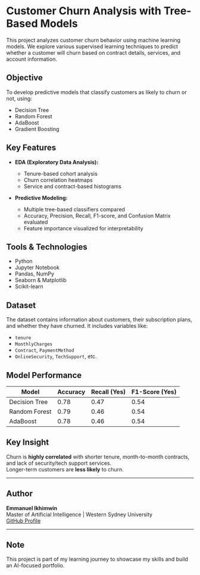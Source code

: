 #  Customer Churn Analysis with Tree-Based Models

This project analyzes customer churn behavior using machine learning models. We explore various supervised learning techniques to predict whether a customer will churn based on contract details, services, and account information.

##  Objective

To develop predictive models that classify customers as likely to churn or not, using:

- Decision Tree
- Random Forest
- AdaBoost
- Gradient Boosting

##  Key Features

- **EDA (Exploratory Data Analysis):** 
  - Tenure-based cohort analysis
  - Churn correlation heatmaps
  - Service and contract-based histograms

- **Predictive Modeling:**
  - Multiple tree-based classifiers compared
  - Accuracy, Precision, Recall, F1-score, and Confusion Matrix evaluated
  - Feature importance visualized for interpretability

## Tools & Technologies

- Python
- Jupyter Notebook
- Pandas, NumPy
- Seaborn & Matplotlib
- Scikit-learn

## Dataset

The dataset contains information about customers, their subscription plans, and whether they have churned. It includes variables like:

- `tenure`
- `MonthlyCharges`
- `Contract`, `PaymentMethod`
- `OnlineSecurity`, `TechSupport`, etc.

## Model Performance

| Model               | Accuracy | Recall (Yes) | F1-Score (Yes) |
|---------------------|----------|--------------|----------------|
| Decision Tree       | 0.78     | 0.47         | 0.54           |
| Random Forest       | 0.79     | 0.46         | 0.54           |
| AdaBoost            | 0.78     | 0.46         | 0.54           |

## Key Insight

Churn is **highly correlated** with shorter tenure, month-to-month contracts, and lack of security/tech support services.  
Longer-term customers are **less likely** to churn.

---

## Author

**Emmanuel Ikhimwin**  
Master of Artificial Intelligence | Western Sydney University  
[GitHub Profile](https://github.com/ikhimwinemmanuel)

---

## Note

This project is part of my learning journey to showcase my skills and build an AI-focused portfolio.